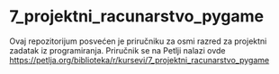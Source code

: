# 7_projektni_racunarstvo_pygame

Ovaj repozitorijum posvećen je priručniku za osmi razred za projektni zadatak iz programiranja. Priručnik se na Petlji nalazi ovde https://petlja.org/biblioteka/r/kursevi/7_projektni_racunarstvo_pygame
